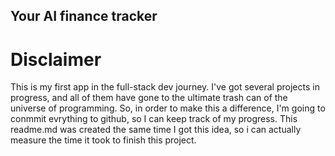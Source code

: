 Your AI finance tracker
---

# Disclaimer
This is my first app in the full-stack dev journey. I've got several projects
in progress, and all of them have gone to the ultimate trash can of the
universe of programming. So, in order to make this a difference, I'm going to
conmmit evrything to github, so I can keep track of my progress. This readme.md
was created the same time I got this idea, so i can actually measure the time
it took to finish this project.
